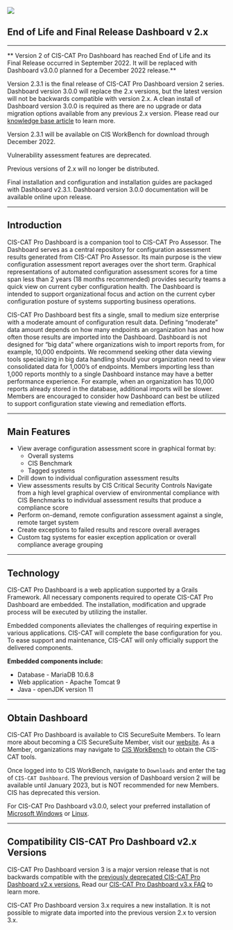 ![](http://i.imgur.com/5yZfZi5.jpg)

## End of Life and Final Release Dashboard v 2.x
------------------

** Version 2 of CIS-CAT Pro Dashboard has reached End of Life and its Final Release occurred in September 2022. It will be replaced with Dashboard v3.0.0 planned for a December 2022 release.**

Version 2.3.1 is the final release of CIS-CAT Pro Dashboard version 2 series. Dashboard version 3.0.0 will replace the 2.x versions, but the latest version will not be backwards compatible with version 2.x. A clean install of Dashboard version 3.0.0 is required as there are no upgrade or data migration options available from any previous 2.x version. Please read our [knowledge base article](https://cisecurity.atlassian.net/l/cp/mF6o97vs) to learn more. 

Version 2.3.1 will be available on CIS WorkBench for download through December 2022.

Vulnerability assessment features are deprecated.

Previous versions of 2.x will no longer be distributed.

Final installation and configuration and installation guides are packaged with Dashboard v2.3.1.  Dashboard version 3.0.0 documentation will be available online upon release.

------------------

## Introduction ##
CIS-CAT Pro Dashboard is a companion tool to CIS-CAT Pro Assessor. The Dashboard serves as a central repository for configuration assessment results generated from CIS-CAT Pro Assessor. Its main purpose is the view configuration assessment report averages over the short term. Graphical representations of automated configuration assessment scores for a time span less than 2 years (18 months recommended) provides security teams a quick view on current cyber configuration health. The Dashboard is intended to support organizational focus and action on the current cyber configuration posture of systems supporting  business operations. 

CIS-CAT Pro Dashboard best fits a single, small to medium size enterprise with a moderate amount of configuration result data. Defining “moderate” data amount depends on how many endpoints an organization has and how often those results are imported into the Dashboard. Dashboard is not designed for “big data” where organizations wish to import reports from, for example, 10,000 endpoints. We recommend seeking other data viewing tools specializing in big data handling should your organization need to view consolidated data for 1,000’s of endpoints. Members importing less than 1,000 reports monthly to a single Dashboard instance may have a better performance experience. For example, when an organization has 10,000 reports already stored in the database, additional imports will be slower. Members are encouraged to consider how Dashboard can best be utilized to support configuration state viewing and remediation efforts.

------------------------

## Main Features ##

- View average configuration assessment score in graphical format by:
	- Overall systems
	- CIS Benchmark
	- Tagged systems
- Drill down to individual configuration assessment results
- View assessments results by CIS Critical Security Controls Navigate from a high level graphical overview of environmental compliance with CIS Benchmarks to individual assessment results that produce a compliance score
- Perform on-demand, remote configuration assessment against a single, remote target system
- Create exceptions to failed results and rescore overall averages
- Custom tag systems for easier exception application or overall compliance average grouping

------------------------

## Technology ##

CIS-CAT Pro Dashboard is a web application supported by a Grails Framework. All necessary components required to operate CIS-CAT Pro Dashboard are embedded. The installation, modification and upgrade process will be executed by utilizing the installer.

Embedded components alleviates the challenges of requiring expertise in various applications. CIS-CAT will complete the base configuration for you. To ease support and maintenance, CIS-CAT will only officially support the delivered components.

**Embedded components include:**

- Database - MariaDB 10.6.8
- Web application - Apache Tomcat 9
- Java - openJDK version 11

------------------------------
## Obtain Dashboard ##
CIS-CAT Pro Dashboard is available to CIS SecureSuite Members. To learn more about becoming a CIS SecureSuite Member, visit our [website](https://www.cisecurity.org/). As a Member, organizations may navigate to [CIS WorkBench](https://workbench.cisecurity.org/dashboard) to obtain the CIS-CAT tools. 

Once logged into to CIS WorkBench, navigate to `Downloads` and enter the tag of `CIS-CAT Dashboard`. The previous version of Dashboard version 2 will be available until January 2023, but is NOT recommended for new Members. CIS has deprecated this version. 

For CIS-CAT Pro Dashboard v3.0.0, select your preferred installation of [Microsoft Windows](https://workbench.cisecurity.org/files/2176) or [Linux](https://workbench.cisecurity.org/files/2174).

------------------------------
## Compatibility CIS-CAT Pro Dashboard v2.x Versions ##
CIS-CAT Pro Dashboard version 3 is a major version release that is not backwards compatible with the [previously deprecated CIS-CAT Pro Dashboard v2.x versions.](https://cisecurity.atlassian.net/l/cp/mF6o97vs) Read our [CIS-CAT Pro Dashboard v3.x FAQ]() to learn more.

CIS-CAT Pro Dashboard version 3.x requires a new installation. It is not possible to migrate data imported into the previous version 2.x to version 3.x.

